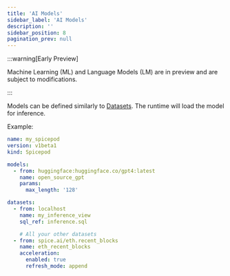 ```yaml
---
title: 'AI Models'
sidebar_label: 'AI Models'
description: ''
sidebar_position: 8
pagination_prev: null
---
```


:::warning[Early Preview]

Machine Learning (ML) and Language Models (LM) are in preview and are subject to modifications.

:::

Models can be defined similarly to [Datasets](/reference/spicepod/datasets.md). The runtime will load the model for inference.

Example:

```yaml
name: my_spicepod
version: v1beta1
kind: Spicepod

models:
  - from: huggingface:huggingface.co/gpt4:latest
    name: open_source_gpt
    params:
      max_length: '128'

datasets:
  - from: localhost
    name: my_inference_view
    sql_ref: inference.sql

    # All your other datasets
  - from: spice.ai/eth.recent_blocks
    name: eth_recent_blocks
    acceleration:
      enabled: true
      refresh_mode: append
```
